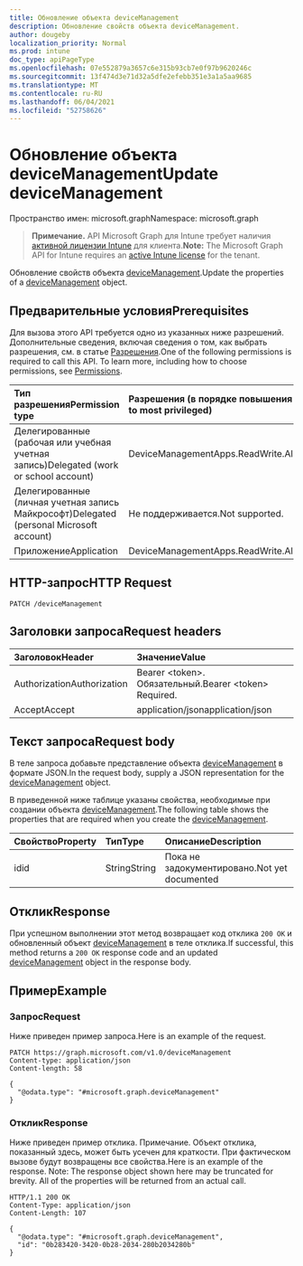 ```yaml
---
title: Обновление объекта deviceManagement
description: Обновление свойств объекта deviceManagement.
author: dougeby
localization_priority: Normal
ms.prod: intune
doc_type: apiPageType
ms.openlocfilehash: 07e552879a3657c6e315b93cb7e0f97b9620246c
ms.sourcegitcommit: 13f474d3e71d32a5dfe2efebb351e3a1a5aa9685
ms.translationtype: MT
ms.contentlocale: ru-RU
ms.lasthandoff: 06/04/2021
ms.locfileid: "52758626"
---
```

# <a name="update-devicemanagement"></a><span data-ttu-id="fce5e-103">Обновление объекта deviceManagement</span><span class="sxs-lookup"><span data-stu-id="fce5e-103">Update deviceManagement</span></span>

<span data-ttu-id="fce5e-104">Пространство имен: microsoft.graph</span><span class="sxs-lookup"><span data-stu-id="fce5e-104">Namespace: microsoft.graph</span></span>

> <span data-ttu-id="fce5e-105">**Примечание.** API Microsoft Graph для Intune требует наличия [активной лицензии Intune](https://go.microsoft.com/fwlink/?linkid=839381) для клиента.</span><span class="sxs-lookup"><span data-stu-id="fce5e-105">**Note:** The Microsoft Graph API for Intune requires an [active Intune license](https://go.microsoft.com/fwlink/?linkid=839381) for the tenant.</span></span>

<span data-ttu-id="fce5e-106">Обновление свойств объекта [deviceManagement](../resources/intune-wip-devicemanagement.md).</span><span class="sxs-lookup"><span data-stu-id="fce5e-106">Update the properties of a [deviceManagement](../resources/intune-wip-devicemanagement.md) object.</span></span>

## <a name="prerequisites"></a><span data-ttu-id="fce5e-107">Предварительные условия</span><span class="sxs-lookup"><span data-stu-id="fce5e-107">Prerequisites</span></span>
<span data-ttu-id="fce5e-p101">Для вызова этого API требуется одно из указанных ниже разрешений. Дополнительные сведения, включая сведения о том, как выбрать разрешения, см. в статье [Разрешения](/graph/permissions-reference).</span><span class="sxs-lookup"><span data-stu-id="fce5e-p101">One of the following permissions is required to call this API. To learn more, including how to choose permissions, see [Permissions](/graph/permissions-reference).</span></span>

|<span data-ttu-id="fce5e-110">Тип разрешения</span><span class="sxs-lookup"><span data-stu-id="fce5e-110">Permission type</span></span>|<span data-ttu-id="fce5e-111">Разрешения (в порядке повышения привилегий)</span><span class="sxs-lookup"><span data-stu-id="fce5e-111">Permissions (from least to most privileged)</span></span>|
|:---|:---|
|<span data-ttu-id="fce5e-112">Делегированные (рабочая или учебная учетная запись)</span><span class="sxs-lookup"><span data-stu-id="fce5e-112">Delegated (work or school account)</span></span>|<span data-ttu-id="fce5e-113">DeviceManagementApps.ReadWrite.All</span><span class="sxs-lookup"><span data-stu-id="fce5e-113">DeviceManagementApps.ReadWrite.All</span></span>|
|<span data-ttu-id="fce5e-114">Делегированные (личная учетная запись Майкрософт)</span><span class="sxs-lookup"><span data-stu-id="fce5e-114">Delegated (personal Microsoft account)</span></span>|<span data-ttu-id="fce5e-115">Не поддерживается.</span><span class="sxs-lookup"><span data-stu-id="fce5e-115">Not supported.</span></span>|
|<span data-ttu-id="fce5e-116">Приложение</span><span class="sxs-lookup"><span data-stu-id="fce5e-116">Application</span></span>|<span data-ttu-id="fce5e-117">DeviceManagementApps.ReadWrite.All</span><span class="sxs-lookup"><span data-stu-id="fce5e-117">DeviceManagementApps.ReadWrite.All</span></span>|

## <a name="http-request"></a><span data-ttu-id="fce5e-118">HTTP-запрос</span><span class="sxs-lookup"><span data-stu-id="fce5e-118">HTTP Request</span></span>
<!-- {
  "blockType": "ignored"
}
-->
``` http
PATCH /deviceManagement
```

## <a name="request-headers"></a><span data-ttu-id="fce5e-119">Заголовки запроса</span><span class="sxs-lookup"><span data-stu-id="fce5e-119">Request headers</span></span>
|<span data-ttu-id="fce5e-120">Заголовок</span><span class="sxs-lookup"><span data-stu-id="fce5e-120">Header</span></span>|<span data-ttu-id="fce5e-121">Значение</span><span class="sxs-lookup"><span data-stu-id="fce5e-121">Value</span></span>|
|:---|:---|
|<span data-ttu-id="fce5e-122">Authorization</span><span class="sxs-lookup"><span data-stu-id="fce5e-122">Authorization</span></span>|<span data-ttu-id="fce5e-123">Bearer &lt;token&gt;. Обязательный.</span><span class="sxs-lookup"><span data-stu-id="fce5e-123">Bearer &lt;token&gt; Required.</span></span>|
|<span data-ttu-id="fce5e-124">Accept</span><span class="sxs-lookup"><span data-stu-id="fce5e-124">Accept</span></span>|<span data-ttu-id="fce5e-125">application/json</span><span class="sxs-lookup"><span data-stu-id="fce5e-125">application/json</span></span>|

## <a name="request-body"></a><span data-ttu-id="fce5e-126">Текст запроса</span><span class="sxs-lookup"><span data-stu-id="fce5e-126">Request body</span></span>
<span data-ttu-id="fce5e-127">В теле запроса добавьте представление объекта [deviceManagement](../resources/intune-wip-devicemanagement.md) в формате JSON.</span><span class="sxs-lookup"><span data-stu-id="fce5e-127">In the request body, supply a JSON representation for the [deviceManagement](../resources/intune-wip-devicemanagement.md) object.</span></span>

<span data-ttu-id="fce5e-128">В приведенной ниже таблице указаны свойства, необходимые при создании объекта [deviceManagement](../resources/intune-wip-devicemanagement.md).</span><span class="sxs-lookup"><span data-stu-id="fce5e-128">The following table shows the properties that are required when you create the [deviceManagement](../resources/intune-wip-devicemanagement.md).</span></span>

|<span data-ttu-id="fce5e-129">Свойство</span><span class="sxs-lookup"><span data-stu-id="fce5e-129">Property</span></span>|<span data-ttu-id="fce5e-130">Тип</span><span class="sxs-lookup"><span data-stu-id="fce5e-130">Type</span></span>|<span data-ttu-id="fce5e-131">Описание</span><span class="sxs-lookup"><span data-stu-id="fce5e-131">Description</span></span>|
|:---|:---|:---|
|<span data-ttu-id="fce5e-132">id</span><span class="sxs-lookup"><span data-stu-id="fce5e-132">id</span></span>|<span data-ttu-id="fce5e-133">String</span><span class="sxs-lookup"><span data-stu-id="fce5e-133">String</span></span>|<span data-ttu-id="fce5e-134">Пока не задокументировано.</span><span class="sxs-lookup"><span data-stu-id="fce5e-134">Not yet documented</span></span>|



## <a name="response"></a><span data-ttu-id="fce5e-135">Отклик</span><span class="sxs-lookup"><span data-stu-id="fce5e-135">Response</span></span>
<span data-ttu-id="fce5e-136">При успешном выполнении этот метод возвращает код отклика `200 OK` и обновленный объект [deviceManagement](../resources/intune-wip-devicemanagement.md) в теле отклика.</span><span class="sxs-lookup"><span data-stu-id="fce5e-136">If successful, this method returns a `200 OK` response code and an updated [deviceManagement](../resources/intune-wip-devicemanagement.md) object in the response body.</span></span>

## <a name="example"></a><span data-ttu-id="fce5e-137">Пример</span><span class="sxs-lookup"><span data-stu-id="fce5e-137">Example</span></span>

### <a name="request"></a><span data-ttu-id="fce5e-138">Запрос</span><span class="sxs-lookup"><span data-stu-id="fce5e-138">Request</span></span>
<span data-ttu-id="fce5e-139">Ниже приведен пример запроса.</span><span class="sxs-lookup"><span data-stu-id="fce5e-139">Here is an example of the request.</span></span>
``` http
PATCH https://graph.microsoft.com/v1.0/deviceManagement
Content-type: application/json
Content-length: 58

{
  "@odata.type": "#microsoft.graph.deviceManagement"
}
```

### <a name="response"></a><span data-ttu-id="fce5e-140">Отклик</span><span class="sxs-lookup"><span data-stu-id="fce5e-140">Response</span></span>
<span data-ttu-id="fce5e-p102">Ниже приведен пример отклика. Примечание. Объект отклика, показанный здесь, может быть усечен для краткости. При фактическом вызове будут возвращены все свойства.</span><span class="sxs-lookup"><span data-stu-id="fce5e-p102">Here is an example of the response. Note: The response object shown here may be truncated for brevity. All of the properties will be returned from an actual call.</span></span>
``` http
HTTP/1.1 200 OK
Content-Type: application/json
Content-Length: 107

{
  "@odata.type": "#microsoft.graph.deviceManagement",
  "id": "0b283420-3420-0b28-2034-280b2034280b"
}
```




